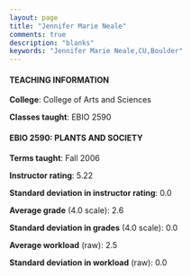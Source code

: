 ```yaml
---
layout: page
title: "Jennifer Marie Neale" 
comments: true
description: "blanks"
keywords: "Jennifer Marie Neale,CU,Boulder"
---
```

<head>
<script src="https://ajax.googleapis.com/ajax/libs/jquery/2.1.3/jquery.min.js"></script>
<script src="https://dl.dropboxusercontent.com/s/pc42nxpaw1ea4o9/highcharts.js?dl=0"></script>
<!-- <script src="../assets/js/highcharts.js"></script> -->
<style type="text/css">@font-face {
	font-family: "Bebas Neue";
	src: url(https://www.filehosting.org/file/details/544349/BebasNeue Regular.otf) format("opentype");
	}
	h1.Bebas { 
		font-family: "Bebas Neue", Verdana, Tahoma;
	}
</style>
</head>
	   
#### TEACHING INFORMATION

**College**: College of Arts and Sciences

**Classes taught**: EBIO 2590

#### EBIO 2590: PLANTS AND SOCIETY

**Terms taught**: Fall 2006

**Instructor rating**: 5.22

**Standard deviation in instructor rating**: 0.0

**Average grade** (4.0 scale): 2.6

**Standard deviation in grades** (4.0 scale): 0.0

**Average workload** (raw): 2.5

**Standard deviation in workload** (raw): 0.0

